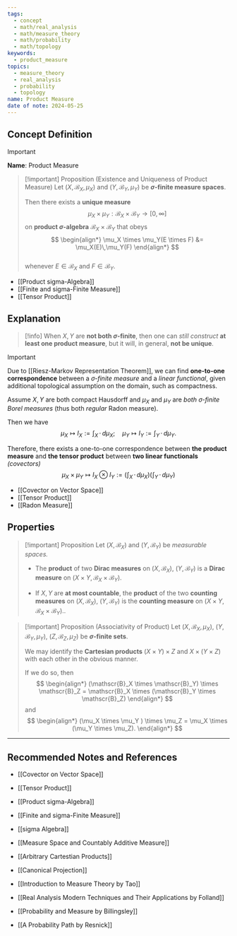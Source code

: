 ```yaml
---
tags:
  - concept
  - math/real_analysis
  - math/measure_theory
  - math/probability
  - math/topology
keywords:
  - product_measure
topics:
  - measure_theory
  - real_analysis
  - probability
  - topology
name: Product Measure
date of note: 2024-05-25
---
```


## Concept Definition

>[!important]
>**Name**: Product Measure

>[!important] Proposition (Existence and Uniqueness of Product Measure)
>Let $(X, \mathscr{B}_X, \mu_X)$ and $(Y, \mathscr{B}_Y, \mu_Y)$ be **$\sigma$-finite measure spaces**. 
>
>Then there exists a **unique measure** $$\mu_X \times \mu_Y: \mathscr{B}_X \times \mathscr{B}_Y \to [0, \infty]$$ on **product $\sigma$-algebra** $\mathscr{B}_X \times \mathscr{B}_Y$ that obeys 
>$$
> \begin{align*}
> \mu_X \times \mu_Y(E \times F) &= \mu_X(E)\,\mu_Y(F)
> \end{align*}
>$$  
>whenever $E \in  \mathscr{B}_X$ and $F \in \mathscr{B}_Y$.


- [[Product sigma-Algebra]]
- [[Finite and sigma-Finite Measure]]
- [[Tensor Product]]

## Explanation


>[!info]
>When $X, Y$ are **not both $\sigma$-finite**, then one can *still construct* **at least one product measure**, but it will, in general, **not be unique**. 

>[!important]
>Due to [[Riesz-Markov Representation Theorem]], we can find **one-to-one correspondence** between a *$\sigma$-finite measure* and a *linear functional*, given additional topological assumption on the domain, such as compactness.
>
>Assume $X, Y$ are both compact Hausdorff and $\mu_{X}$ and $\mu_{Y}$ are *both $\sigma$-finite Borel measures* (thus both *regular* Radon measure).
>
>Then we have
>$$
>\mu_{X} \mapsto I_{X} := \int_{X}\, \cdot\, d\mu_{X} ; \quad \mu_{Y} \mapsto I_{Y}:= \int_{Y}\,\cdot \, d\mu_{Y}.
>$$
>
>Therefore, there exists a one-to-one correspondence between **the product measure** and **the tensor product** between **two linear functionals** *(covectors)*
>$$
>\mu_{X} \times \mu_{Y} \mapsto I_{X} \otimes I_{Y} := \left(\int_{X}\, \cdot\, d\mu_{X}\right)\left(\int_{Y}\,\cdot \, d\mu_{Y}\right)
>$$

- [[Covector on Vector Space]]
- [[Tensor Product]]
- [[Radon Measure]]


## Properties


>[!important] Proposition
>Let  $(X, \mathscr{B}_X)$ and $(Y, \mathscr{B}_Y)$ be *measurable spaces.*
>
> 
>- The **product** of two **Dirac measures** on $(X, \mathscr{B}_X)$,  $(Y, \mathscr{B}_Y)$ is a **Dirac measure** on $(X \times Y, \mathscr{B}_X \times \mathscr{B}_Y)$.
> 
>- If $X, Y$ are **at most countable**, the **product** of the two **counting measures** on $(X, \mathscr{B}_X)$,  $(Y, \mathscr{B}_Y)$ is the **counting measure** on $(X \times Y, \mathscr{B}_X \times \mathscr{B}_Y)$..
>



>[!important] Proposition (Associativity of Product)
>Let $(X, \mathscr{B}_X, \mu_X)$, $(Y, \mathscr{B}_Y, \mu_Y)$, $(Z, \mathscr{B}_Z, \mu_Z)$ be **$\sigma$-finite sets**. 
>
>We may identify the **Cartesian products** $(X \times Y) \times Z$ and $X \times (Y \times Z)$ with each other in the obvious manner. 
>
>If we do so, then 
>$$ 
> \begin{align*}
>  (\mathscr{B}_X \times \mathscr{B}_Y) \times \mathscr{B}_Z = \mathscr{B}_X \times (\mathscr{B}_Y \times \mathscr{B}_Z) 
> \end{align*}
>$$ 
> and
>$$ 
> \begin{align*}
> (\mu_X \times \mu_Y ) \times \mu_Z = \mu_X \times (\mu_Y \times \mu_Z).
> \end{align*}
>$$ 



-----------
##  Recommended Notes and References

- [[Covector on Vector Space]]
- [[Tensor Product]]

- [[Product sigma-Algebra]]
- [[Finite and sigma-Finite Measure]]

- [[sigma Algebra]]
- [[Measure Space and Countably Additive Measure]]
- [[Arbitrary Cartestian Products]]
- [[Canonical Projection]]



- [[Introduction to Measure Theory by Tao]]
- [[Real Analysis Modern Techniques and Their Applications by Folland]]
- [[Probability and Measure by Billingsley]]
- [[A Probability Path by Resnick]]
